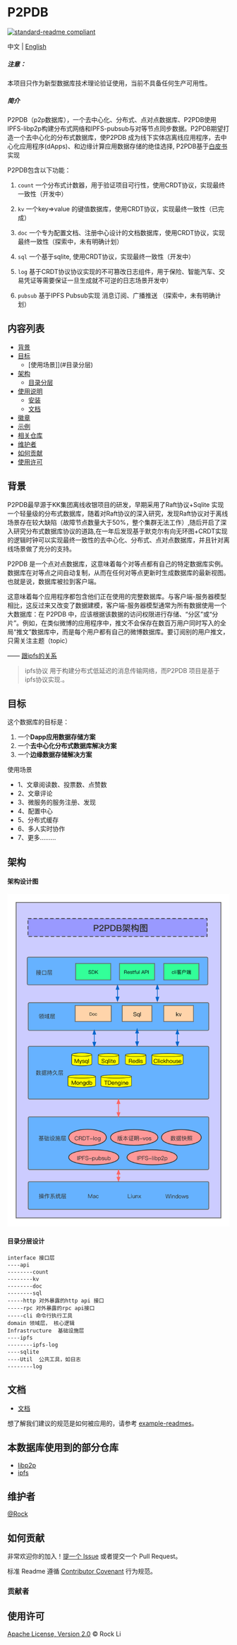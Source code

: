 

# P2PDB

[![standard-readme compliant](https://img.shields.io/badge/readme%20style-standard-brightgreen.svg?style=flat-square)](https://github.com/RichardLitt/standard-readme)

中文 | [English](./README-en.md)

##### 注意：
本项目只作为新型数据库技术理论验证使用，当前不具备任何生产可用性。

##### 简介
P2PDB（p2p数据库），一个去中心化、分布式、点对点数据库、P2PDB使用IPFS-libp2p构建分布式网络和IPFS-pubsub与对等节点同步数据。P2PDB期望打造一个去中心化的分布式数据库，使P2PDB 成为线下实体店离线应用程序，去中心化应用程序(dApps)、和边缘计算应用数据存储的绝佳选择, P2PDB基于[白皮书](./doc/zh-CH/%E7%99%BD%E7%9A%AE%E4%B9%A6.md)实现

P2PDB包含以下功能：

1. `count` 一个分布式计数器，用于验证项目可行性，使用CRDT协议，实现最终一致性（开发中）

2. `kv`   一个key=>value 的键值数据库，使用CRDT协议，实现最终一致性（已完成）

3. `doc`  一个专为配置文档、注册中心设计的文档数据库，使用CRDT协议，实现最终一致性（探索中，未有明确计划）

4. `sql`   一个基于sqlite,  使用CRDT协议，实现最终一致性（开发中）

5. `log`   基于CRDT协议协议实现的不可篡改日志组件，用于保险、智能汽车、交易凭证等需要保证一旦生成就不可逆的日志场景开发中）

6. `pubsub` 基于IPFS Pubsub实现 消息订阅、广播推送  （探索中，未有明确计划）

## 内容列表

- [背景](#背景)
- [目标](#目标)
	- [使用场景]](#目录分层)	
- [架构](#架构)
	- [目录分层](#目录分层)
- [使用说明](#使用说明)
	- [安装](#安装)
	- [文档](#理解CDRT协议)
- [徽章](#徽章)
- [示例](#示例)
- [相关仓库](#相关仓库)
- [维护者](#维护者)
- [如何贡献](#如何贡献)
- [使用许可](#使用许可)

## 背景
P2PDB最早源于KK集团离线收银项目的研发，早期采用了Raft协议+Sqlite 实现一个轻量级的分布式数据库，随着对Raft协议的深入研究，发现Raft协议对于离线场景存在较大缺陷（故障节点数量大于50%，整个集群无法工作）,随后开启了深入研究分布式数据库协议的道路,在一年后发现基于默克尔有向无环图+CRDT实现的逻辑时钟可以实现最终一致性的去中心化、分布式、点对点数据库，并且针对离线场景做了充分的支持。


P2PDB 是一个点对点数据库，这意味着每个对等点都有自己的特定数据库实例。数据库在对等点之间自动复制，从而在任何对等点更新时生成数据库的最新视图。也就是说，数据库被拉到客户端。

这意味着每个应用程序都包含他们正在使用的完整数据库。与客户端-服务器模型相比，这反过来又改变了数据建模，客户端-服务器模型通常为所有数据使用一个大数据库：在 P2PDB 中，应该根据该数据的访问权限进行存储、“分区”或“分片”。例如，在类似微博的应用程序中，推文不会保存在数百万用户同时写入的全局“推文”数据库中，而是每个用户都有自己的微博数据库。要订阅别的用户推文，只需关注主题（topic）


—— [跟ipfs的关系](https://www.ipfs.io/)    

> ipfs协议 用于构建分布式低延迟的消息传输网络，而P2PDB 项目是基于ipfs协议实现.。

<!-- —— [跟filecoin的区别](https://filecoin.io/)
> P2PDB类似filecoin实现文件交换网络一样，目的是为了实现全球去中心化的数据交换网络。不同的是， P2PDB只接受一段数据流的存储而不是文件，相对filecoin来说，P2PDB更轻量级，数据交换速度更快（数据体积更小），P2PDB可以理解为是一款边缘存储的轻量级关系型数据库，当然P2PDB也支持非关系性数据库中key=>value 键值对，以及类似mongdb的文档型数据存储格式。 -->



## 目标
 这个数据库的目标是：

1. 一个**Dapp应用数据存储方案**
2. 一个**去中心化分布式数据库解决方案**
3. 一个**边缘数据存储解决方案**

 使用场景
* 1、文章阅读数、投票数、点赞数
* 2、文章评论
* 3、微服务的服务注册、发现
* 4、配置中心
* 5、分布式缓存
* 6、多人实时协作
* 7、更多.........

## 架构

#### 架构设计图
![avatar](./doc/zh-CH/architecture.png)
#### 目录分层设计
```
interface 接口层
----api
--------count
--------kv
--------doc
--------sql
-----http 对外暴露的http api 接口
-----rpc 对外暴露的rpc api接口
-----cli 命令行执行工具
domain 领域层， 核心逻辑
Infrastructure	基础设施层
----ipfs
--------ipfs-log
----sqlite
----Util  公共工具，如日志
--------log
```

<!-- 
##安装

这个项目使用 [golang](hhttps://golang.org) 请确保你本地安装了它。


初始化项目
```sh
go mod tidy
```

编译kv数据库
```sh
go build ./interface/cli/kv/kv.go
```

使用
```sh
./kv
```
## 示例

```go
Commands:

> list               -> list items in the store
> get <key>          -> get value for a key
> put <key> <value>  -> store value on a key
> exit               -> quit
``` -->


## 文档
- [文档](https://github.com/Rock-liyi/p2pdb/tree/main/doc)




想了解我们建议的规范是如何被应用的，请参考 [example-readmes](example-readmes/)。



## 本数据库使用到的部分仓库

- [libp2p](https://github.com/libp2p/go-libp2p) 
- [ipfs](https://github.com/ipfs/go-ipfs)

## 维护者

[@Rock](https://github.com/Rock-liyi)

## 如何贡献

非常欢迎你的加入！[提一个 Issue](https://github.com/Rock-liyi/ptwopdb) 或者提交一个 Pull Request。


标准 Readme 遵循 [Contributor Covenant](http://contributor-covenant.org/version/1/3/0/) 行为规范。

### 贡献者

<!-- 感谢以下参与项目的人：
<a href="graphs/contributors"><img src="https://opencollective.com/standard-readme/contributors.svg?width=890&button=false" /></a> -->


## 使用许可

[Apache License, Version 2.0](LICENSE) © Rock Li












